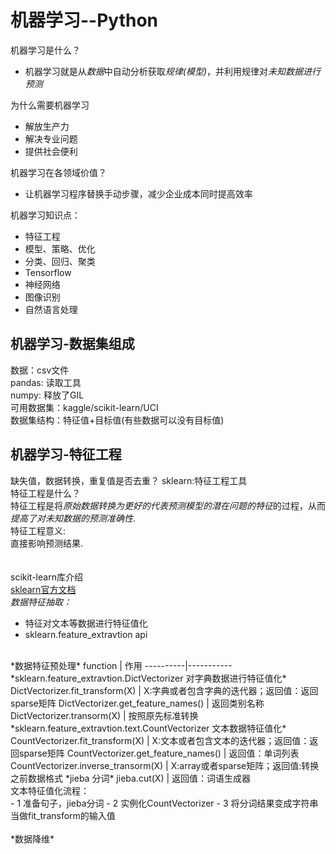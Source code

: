 机器学习--Python
================
机器学习是什么？<br>
- 机器学习就是从*数据*中自动分析获取*规律(模型)*，并利用规律对*未知数据进行预测*  

为什么需要机器学习<br>
- 解放生产力
- 解决专业问题
- 提供社会便利  

机器学习在各领域价值？<br>
- 让机器学习程序替换手动步骤，减少企业成本同时提高效率<br>

机器学习知识点：<br>
- 特征工程
- 模型、策略、优化
- 分类、回归、聚类
- Tensorflow
- 神经网络
- 图像识别
- 自然语言处理

机器学习-数据集组成
------------------
数据：csv文件<br>
pandas: 读取工具<br>
numpy: 释放了GIL<br>
可用数据集：kaggle/scikit-learn/UCI<br>
数据集结构：特征值+目标值(有些数据可以没有目标值)<br>

机器学习-特征工程
----------------
缺失值，数据转换，重复值是否去重？
sklearn:特征工程工具<br>
特征工程是什么？<br>
特征工程是将*原始数据转换为更好的代表预测模型的潜在问题的特征*的过程，从而*提高了对未知数据的预测准确性*.<br>
特征工程意义:<br>
直接影响预测结果.<br>  
<br>
scikit-learn库介绍<br>
[sklearn官方文档](https://scikit-learn.org/stable/)
<br>
*数据特征抽取：*<br>
- 特征对文本等数据进行特征值化<br>
- sklearn.feature_extravtion  api
<br>
*数据特征预处理*
function  | 作用
----------|-----------
*sklearn.feature_extravtion.DictVectorizer  对字典数据进行特征值化*
DictVectorizer.fit_transform(X) | X:字典或者包含字典的迭代器；返回值：返回sparse矩阵
DictVectorizer.get_feature_names()  | 返回类别名称
DictVectorizer.transorm(X)  | 按照原先标准转换
*sklearn.feature_extravtion.text.CountVectorizer  文本数据特征值化*
CountVectorizer.fit_transform(X) | X:文本或者包含文本的迭代器；返回值：返回sparse矩阵
CountVectorizer.get_feature_names()  | 返回值：单词列表
CountVectorizer.inverse_transorm(X)  |  X:array或者sparse矩阵；返回值:转换之前数据格式
*jieba 分词*
jieba.cut(X)  | 返回值：词语生成器
<br>
文本特征值化流程：<br>
- 1 准备句子，jieba分词
- 2 实例化CountVectorizer
- 3 将分词结果变成字符串当做fit_transform的输入值<br>
<br>
*数据降维*
